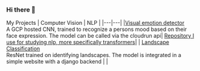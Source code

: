 ### Hi there 👋

My Projects
|  Computer Vision |  NLP |
|---|---|
|[Visual emotion detector](https://github.com/L-Heidrich/Visual_emotion_detection)  <br>A GCP hosted CNN, trained to recognize a persons mood based on their face expression. The model can be called via the cloudrun api| [Repository I use for studying nlp, more specifically transformers](https://github.com/L-Heidrich/NLP_and_transformers)|
| [Landscape Classification](https://github.com/L-Heidrich/Pytorch-landscape-classification)  <br> ResNet trained on identifying landscapes. The model is integrated in a simple website with a django backend |   |
<!--
**L-Heidrich/L-Heidrich** is a ✨ _special_ ✨ repository because its `README.md` (this file) appears on your GitHub profile.

Here are some ideas to get you started:

- 🔭 I’m currently working on ...
- 🌱 I’m currently learning ...
- 👯 I’m looking to collaborate on ...
- 🤔 I’m looking for help with ...
- 💬 Ask me about ...
- 📫 How to reach me: ...
- 😄 Pronouns: ...
- ⚡ Fun fact: ...
-->
